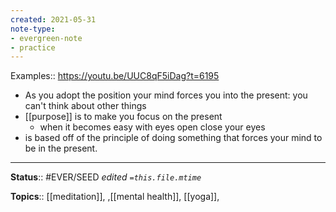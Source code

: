 ```yaml
---
created: 2021-05-31
note-type: 
- evergreen-note
- practice
---
```


Examples:: https://youtu.be/UUC8qF5iDag?t=6195

- As you adopt the position your mind forces you into the present: you can't think about other things
- [[purpose]] is to make you focus on the present
    - when it becomes easy with eyes open close your eyes
- is based off of the principle of doing something that forces your mind to be in the present.

---

**Status**:: #EVER/SEED 
*edited `=this.file.mtime`*

**Topics**:: [[meditation]], ,[[mental health]], [[yoga]],   
	
